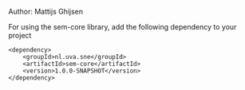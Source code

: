 Author: Mattijs Ghijsen

For using the sem-core library, add the following dependency to your project
```
<dependency>
	<groupId>nl.uva.sne</groupId>
	<artifactId>sem-core</artifactId>
	<version>1.0.0-SNAPSHOT</version>
</dependency>
```
